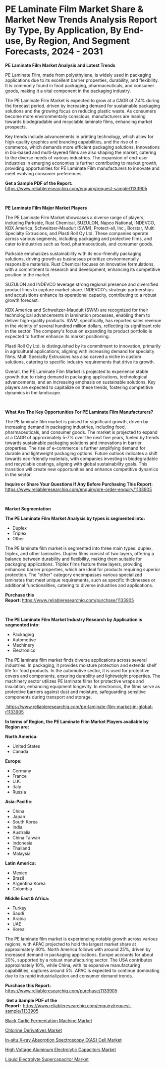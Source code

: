 <p><h1>PE Laminate Film Market Share & Market New Trends Analysis Report By Type, By Application, By End-use, By Region, And Segment Forecasts, 2024 - 2031</h1></p><p><strong>PE Laminate Film Market Analysis and Latest Trends</strong></p>
<p><p>PE Laminate Film, made from polyethylene, is widely used in packaging applications due to its excellent barrier properties, durability, and flexibility. It is commonly found in food packaging, pharmaceuticals, and consumer goods, making it a vital component in the packaging industry. </p><p>The PE Laminate Film Market is expected to grow at a CAGR of 7.4% during the forecast period, driven by increasing demand for sustainable packaging solutions and the growing focus on reducing plastic waste. As consumers become more environmentally conscious, manufacturers are leaning towards biodegradable and recyclable laminate films, enhancing market prospects. </p><p>Key trends include advancements in printing technology, which allow for high-quality graphics and branding capabilities, and the rise of e-commerce, which demands more efficient packaging solutions. Innovations in bio-based and multi-layered films are also shaping the market, catering to the diverse needs of various industries. The expansion of end-user industries in emerging economies is further contributing to market growth, providing opportunities for PE Laminate Film manufacturers to innovate and meet evolving consumer preferences.</p></p>
<p><strong>Get a Sample PDF of the Report:&nbsp;</strong> <a href="https://www.reliableresearchiq.com/enquiry/request-sample/1133905?utm_campaign=99&utm_medium=2&utm_source=Github&utm_content=ia&utm_term=08102024&utm_id=pe-laminate-film">https://www.reliableresearchiq.com/enquiry/request-sample/1133905</a></p>
<p>&nbsp;</p>
<p><strong>PE Laminate Film Major Market Players</strong></p>
<p><p>The PE Laminate Film Market showcases a diverse range of players, including Parkside, Rust Chemical, SUZULON, Napco National, INDEVCO, KDX America, Schweitzer-Mauduit (SWM), Protect-all, Inc., Borstar, Multi Specialty Extrusions, and Plasti Roll Oy Ltd. These companies operate across various segments, including packaging and protective films, and cater to industries such as food, pharmaceuticals, and consumer goods.</p><p>Parkside emphasizes sustainability with its eco-friendly packaging solutions, driving growth as businesses prioritize environmentally responsible materials. Rust Chemical focuses on innovative formulations, with a commitment to research and development, enhancing its competitive position in the market.</p><p>SUZULON and INDEVCO leverage strong regional presence and diversified product lines to capture market share. INDEVCO's strategic partnerships and acquisitions enhance its operational capacity, contributing to a robust growth forecast.</p><p>KDX America and Schweitzer-Mauduit (SWM) are recognized for their technological advancements in lamination processes, enabling them to deliver high-quality products. SWM, specifically, has reported sales revenue in the vicinity of several hundred million dollars, reflecting its significant role in the sector. The company's focus on expanding its product portfolio is expected to further enhance its market positioning.</p><p>Plasti Roll Oy Ltd. is distinguished by its commitment to innovation, primarily in agricultural applications, aligning with increasing demand for specialty films. Multi Specialty Extrusions has also carved a niche in custom solutions, catering to specific industry requirements that drive its growth.</p><p>Overall, the PE Laminate Film Market is projected to experience stable growth due to rising demand in packaging applications, technological advancements, and an increasing emphasis on sustainable solutions. Key players are expected to capitalize on these trends, fostering competitive dynamics in the landscape.</p></p>
<p>&nbsp;</p>
<p><strong>What Are The Key Opportunities For PE Laminate Film Manufacturers?</strong></p>
<p><p>The PE laminate film market is poised for significant growth, driven by increasing demand in packaging industries, including food, pharmaceuticals, and consumer goods. The market is projected to expand at a CAGR of approximately 5-7% over the next five years, fueled by trends towards sustainable packaging solutions and innovations in barrier properties. The rise of e-commerce is further amplifying demand for durable and lightweight packaging options. Future outlook indicates a shift towards eco-friendly materials, with companies investing in biodegradable and recyclable coatings, aligning with global sustainability goals. This transition will create new opportunities and enhance competitive dynamics in the sector.</p></p>
<p><strong>Inquire or Share Your Questions If Any Before Purchasing This Report:</strong> <a href="https://www.reliableresearchiq.com/enquiry/pre-order-enquiry/1133905?utm_campaign=99&utm_medium=2&utm_source=Github&utm_content=ia&utm_term=08102024&utm_id=pe-laminate-film">https://www.reliableresearchiq.com/enquiry/pre-order-enquiry/1133905</a></p>
<p>&nbsp;</p>
<p><strong>Market Segmentation</strong></p>
<p><strong>The PE Laminate Film Market Analysis by types is segmented into:</strong></p>
<p><ul><li>Duplex</li><li>Triplex</li><li>Other</li></ul></p>
<p><p>The PE laminate film market is segmented into three main types: duplex, triplex, and other laminates. Duplex films consist of two layers, offering a balance between durability and flexibility, making them suitable for packaging applications. Triplex films feature three layers, providing enhanced barrier properties, which are ideal for products requiring superior protection. The "other" category encompasses various specialized laminates that meet unique requirements, such as specific thicknesses or additional functionalities, catering to diverse industries and applications.</p></p>
<p><strong>Purchase this Report:&nbsp;</strong><a href="https://www.reliableresearchiq.com/purchase/1133905?utm_campaign=99&utm_medium=2&utm_source=Github&utm_content=ia&utm_term=08102024&utm_id=pe-laminate-film">https://www.reliableresearchiq.com/purchase/1133905</a></p>
<p>&nbsp;</p>
<p><strong>The PE Laminate Film Market Industry Research by Application is segmented into:</strong></p>
<p><ul><li>Packaging</li><li>Automotive</li><li>Machinery</li><li>Electronics</li></ul></p>
<p><p>The PE laminate film market finds diverse applications across several industries. In packaging, it provides moisture protection and extends shelf life for food products. In the automotive sector, it is used for protective covers and components, ensuring durability and lightweight properties. The machinery sector utilizes PE laminate films for protective wraps and insulation, enhancing equipment longevity. In electronics, the films serve as protective barriers against dust and moisture, safeguarding sensitive components during transport and storage.</p></p>
<p><a href="https://www.reliableresearchiq.com/pe-laminate-film-market-in-global-r1133905?utm_campaign=99&utm_medium=2&utm_source=Github&utm_content=ia&utm_term=08102024&utm_id=pe-laminate-film">&nbsp;https://www.reliableresearchiq.com/pe-laminate-film-market-in-global-r1133905</a></p>
<p><strong>In terms of Region, the PE Laminate Film Market Players available by Region are:</strong></p>
<p>
    <p> <strong> North America: </strong>
        <ul>
            <li>United States</li>
            <li>Canada</li>
        </ul>
        </p> 
    <p> <strong> Europe: </strong>
        <ul>
            <li>Germany</li>
            <li>France</li>
            <li>U.K.</li>
            <li>Italy</li>
            <li>Russia</li>
        </ul>
        </p> 
    <p> <strong> Asia-Pacific: </strong>
        <ul>
            <li>China</li>
            <li>Japan</li>
            <li>South Korea</li>
            <li>India</li>
            <li>Australia</li>
            <li>China Taiwan</li>
            <li>Indonesia</li>
            <li>Thailand</li>
            <li>Malaysia</li>
        </ul>
        </p> 
    <p> <strong> Latin America: </strong>
        <ul>
            <li>Mexico</li>
            <li>Brazil</li>
            <li>Argentina Korea</li>
            <li>Colombia</li>
        </ul>
        </p> 
    <p> <strong> Middle East & Africa: </strong>
        <ul>
            <li>Turkey</li>
            <li>Saudi</li>
            <li>Arabia</li>
            <li>UAE</li>
            <li>Korea</li>
        </ul>
    </p>
    </p>
<p><p>The PE laminate film market is experiencing notable growth across various regions, with APAC projected to hold the largest market share at approximately 40%. North America follows with around 25%, driven by increased demand in packaging applications. Europe accounts for about 20%, supported by a robust manufacturing sector. The USA contributes approximately 10%, while China, with its expansive manufacturing capabilities, captures around 5%. APAC is expected to continue dominating due to its rapid industrialization and consumer demand trends.</p></p>
<p><strong>Purchase this Report: </strong><a href="https://www.reliableresearchiq.com/purchase/1133905?utm_campaign=99&utm_medium=2&utm_source=Github&utm_content=ia&utm_term=08102024&utm_id=pe-laminate-film">https://www.reliableresearchiq.com/purchase/1133905</a></p>
<p>&nbsp;<strong>Get a Sample PDF of the Report:&nbsp;&nbsp;</strong><a href="https://www.reliableresearchiq.com/enquiry/request-sample/1133905?utm_campaign=99&utm_medium=2&utm_source=Github&utm_content=ia&utm_term=08102024&utm_id=pe-laminate-film">https://www.reliableresearchiq.com/enquiry/request-sample/1133905</a></p>
<p><strong></strong></p>
<p><p><a href="https://www.linkedin.com/pulse/global-black-garlic-fermentation-machine-industry-analysis-ignie?utm_campaign=99&utm_medium=2&utm_source=Github&utm_content=ia&utm_term=08102024&utm_id=pe-laminate-film">Black Garlic Fermentation Machine Market</a></p><p><a href="https://www.linkedin.com/pulse/chlorine-derivatives-market-shifts-strategic-analysis-2024-2031-dlale?utm_campaign=99&utm_medium=2&utm_source=Github&utm_content=ia&utm_term=08102024&utm_id=pe-laminate-film">Chlorine Derivatives Market</a></p><p><a href="https://github.com/Sidorelashyti476/Market-Research-Report-List-1/blob/main/in-situ-x-ray-absorption-spectroscopy-xas-cell-market.md?utm_campaign=99&utm_medium=2&utm_source=Github&utm_content=ia&utm_term=08102024&utm_id=pe-laminate-film">In-situ X-ray Absorption Spectroscopy (XAS) Cell Market</a></p><p><a href="https://issuu.com/reportprime-2/docs/high-voltage-aluminum-electrolytic-_12a88a5c7e2aa6?utm_campaign=99&utm_medium=2&utm_source=Github&utm_content=ia&utm_term=08102024&utm_id=pe-laminate-film">High Voltage Aluminum Electrolytic Capacitors Market</a></p><p><a href="https://issuu.com/reportprime-2/docs/liquid-electrolyte-supercapacitor-m_0ac8ab22b0a2d6?utm_campaign=99&utm_medium=2&utm_source=Github&utm_content=ia&utm_term=08102024&utm_id=pe-laminate-film">Liquid Electrolyte Supercapacitor Market</a></p></p>